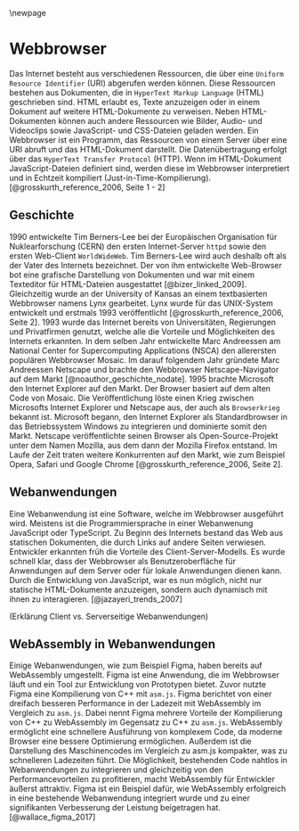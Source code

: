 
\newpage

# Webbrowser
Das Internet besteht aus verschiedenen Ressourcen, die über eine `Uniform Resource Identifier` (URI) abgerufen werden können. Diese Ressourcen bestehen aus Dokumenten, die in `HyperText Markup Language` (HTML) geschrieben sind. HTML erlaubt es, Texte anzuzeigen oder in einem Dokument auf weitere HTML-Dokumente zu verweisen. Neben HTML-Dokumenten können auch andere Ressourcen wie Bilder, Audio- und Videoclips sowie JavaScript- und CSS-Dateien geladen werden. Ein Webbrowser ist ein Programm, das Ressourcen von einem Server über eine URI abruft und das HTML-Dokument darstellt. Die Datenübertragung erfolgt über das `HyperText Transfer Protocol` (HTTP). Wenn im HTML-Dokument JavaScript-Dateien definiert sind, werden diese im Webbrowser interpretiert und in Echtzeit kompiliert (Just-in-Time-Kompilierung). [@grosskurth_reference_2006, Seite 1 - 2]

## Geschichte
1990 entwickelte Tim Berners-Lee bei der Europäischen Organisation für Nuklearforschung (CERN) den ersten Internet-Server `httpd` sowie den ersten Web-Client `WorldWideWeb`. Tim Berners-Lee wird auch deshalb oft als der Vater des Internets bezeichnet. Der von ihm entwickelte Web-Browser bot eine grafische Darstellung von Dokumenten und war mit einem Texteditor für HTML-Dateien ausgestattet [@bizer_linked_2009]. Gleichzeitig wurde an der University of Kansas an einem textbasierten Webbrowser namens Lynx gearbeitet. Lynx wurde für das UNIX-System entwickelt und erstmals 1993 veröffentlicht [@grosskurth_reference_2006, Seite 2]. 1993 wurde das Internet bereits von Universitäten, Regierungen und Privatfirmen genutzt, welche alle die Vorteile und Möglichkeiten des Internets erkannten. In dem selben Jahr entwickelte Marc Andreessen am National Center for Supercomputing Applications (NSCA) den allerersten populären Webbrowser Mosaic. Im darauf folgendem Jahr gründete Marc Andreessen Netscape und brachte den Webbrowser Netscape-Navigator auf dem Markt [@noauthor_geschichte_nodate]. 1995 brachte Microsoft den Internet Explorer auf den Markt. Der Browser basiert auf dem alten Code von Mosaic. Die Veröffentlichung löste einen Krieg zwischen Microsofts Internet Explorer und Netscape aus, der auch als `Browserkrieg` bekannt ist. Microsoft begann, den Internet Explorer als Standardbrowser in das Betriebssystem Windows zu integrieren und dominierte somit den Markt. Netscape veröffentlichte seinen Browser als Open-Source-Projekt unter dem Namen Mozilla, aus dem dann der Mozilla Firefox entstand. Im Laufe der Zeit traten weitere Konkurrenten auf den Markt, wie zum Beispiel Opera, Safari und Google Chrome [@grosskurth_reference_2006, Seite 2].

## Webanwendungen
Eine Webanwendung ist eine Software, welche im Webbrowser ausgeführt wird. Meistens ist die Programmiersprache in einer Webanwenung JavaScript oder TypeScript. Zu Beginn des Internets bestand das Web aus statischen Dokumenten, die durch Links auf andere Seiten verwiesen. Entwickler erkannten früh die Vorteile des Client-Server-Modells. Es wurde schnell klar, dass der Webbrowser als Benutzeroberfläche für Anwendungen auf dem Server oder für lokale Anwendungen dienen kann. Durch die Entwicklung von JavaScript, war es nun möglich, nicht nur statische HTML-Dokumente anzuzeigen, sondern auch dynamisch mit ihnen zu interagieren. [@jazayeri_trends_2007]

(Erklärung Client vs. Serverseitige Webanwendungen)

## WebAssembly in Webanwendungen
Einige Webanwendungen, wie zum Beispiel Figma, haben bereits auf WebAssembly umgestellt. Figma ist eine Anwendung, die im Webbrowser läuft und ein Tool zur Entwicklung von Prototypen bietet. Zuvor nutzte Figma eine Kompilierung von C++ mit `asm.js`. Figma berichtet von einer dreifach besseren Performance in der Ladezeit mit WebAssembly im Vergleich zu `asm.js`. Dabei nennt Figma mehrere Vorteile der Kompilierung von C++ zu WebAssembly im Gegensatz zu C++ zu `asm.js`. WebAssembly ermöglicht eine schnellere Ausführung von komplexem Code, da moderne Browser eine bessere Optimierung ermöglichen. Außerdem ist die Darstellung des Maschinencodes im Vergleich zu asm.js kompakter, was zu schnelleren Ladezeiten führt. Die Möglichkeit, bestehenden Code nahtlos in Webanwendungen zu integrieren und gleichzeitig von den Performancevorteilen zu profitieren, macht WebAssembly für Entwickler äußerst attraktiv. Figma ist ein Beispiel dafür, wie WebAssembly erfolgreich in eine bestehende Webanwendung integriert wurde und zu einer signifikanten Verbesserung der Leistung beigetragen hat. [@wallace_figma_2017]


